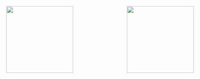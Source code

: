 <div>
  
  <img  height="180em" src="https://github-readme-stats.vercel.app/api?username=frenziedcode&show_icons=true&theme=great-gatsby&include_all_commits=true&count_private=true"/>
  <img align="right" height="180em" src="https://github-readme-stats.vercel.app/api/top-langs/?username=frenziedcode&layout=compact&langs_count=16&theme=great-gatsby"/>
</div>
